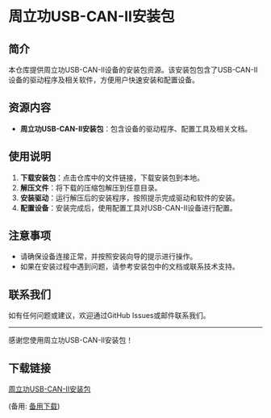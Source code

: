 # 周立功USB-CAN-II安装包

## 简介

本仓库提供周立功USB-CAN-II设备的安装包资源。该安装包包含了USB-CAN-II设备的驱动程序及相关软件，方便用户快速安装和配置设备。

## 资源内容

- **周立功USB-CAN-II安装包**：包含设备的驱动程序、配置工具及相关文档。

## 使用说明

1. **下载安装包**：点击仓库中的文件链接，下载安装包到本地。
2. **解压文件**：将下载的压缩包解压到任意目录。
3. **安装驱动**：运行解压后的安装程序，按照提示完成驱动和软件的安装。
4. **配置设备**：安装完成后，使用配置工具对USB-CAN-II设备进行配置。

## 注意事项

- 请确保设备连接正常，并按照安装向导的提示进行操作。
- 如果在安装过程中遇到问题，请参考安装包中的文档或联系技术支持。

## 联系我们

如有任何问题或建议，欢迎通过GitHub Issues或邮件联系我们。

---

感谢您使用周立功USB-CAN-II安装包！

## 下载链接
[周立功USB-CAN-II安装包](https://pan.quark.cn/s/6247afa4db40) 

(备用: [备用下载](https://pan.baidu.com/s/1A26zPLCqM9QAThZqo6-7Ig?pwd=1234))
